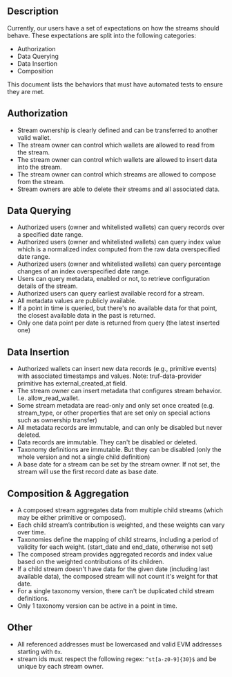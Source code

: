 ## Description

Currently, our users have a set of expectations on how the streams should behave. These expectations are split into the following categories:

- Authorization
- Data Querying
- Data Insertion
- Composition

This document lists the behaviors that must have automated tests to ensure they are met.

## Authorization

- Stream ownership is clearly defined and can be transferred to another valid wallet.
- The stream owner can control which wallets are allowed to read from the stream.
- The stream owner can control which wallets are allowed to insert data into the stream.
- The stream owner can control which streams are allowed to compose from the stream.
- Stream owners are able to delete their streams and all associated data.

## Data Querying

- Authorized users (owner and whitelisted wallets) can query records over a specified date range.
- Authorized users (owner and whitelisted wallets) can query index value which is a normalized index computed from the raw data overspecified date range.
- Authorized users (owner and whitelisted wallets) can query percentage changes of an index overspecified date range.
- Users can query metadata, enabled or not, to retrieve configuration details of the stream.
- Authorized users can query earliest available record for a stream.
- All metadata values are publicly available.
- If a point in time is queried, but there's no available data for that point, the closest available data in the past is returned.
- Only one data point per date is returned from query (the latest inserted one)

## Data Insertion

- Authorized wallets can insert new data records (e.g., primitive events) with associated timestamps and values.
    Note: truf-data-provider primitive has external_created_at field.
- The stream owner can insert metadata that configures stream behavior. I.e. allow_read_wallet.
- Some stream metadata are read-only and only set once created (e.g. stream_type, or other properties that are set only on special actions such as ownership transfer)
- All metadata records are immutable, and can only be disabled but never deleted.
- Data records are immutable. They can't be disabled or deleted.
- Taxonomy definitions are immutable. But they can be disabled (only the whole version and not a single child definition)
- A base date for a stream can be set by the stream owner. If not set, the stream will use the first record date as base date.


## Composition & Aggregation

- A composed stream aggregates data from multiple child streams (which may be either primitive or composed).
- Each child stream’s contribution is weighted, and these weights can vary over time.
- Taxonomies define the mapping of child streams, including a period of validity for each weight. (start_date and end_date, otherwise not set)
- The composed stream provides aggregated records and index value based on the weighted contributions of its children.
- If a child stream doesn't have data for the given date (including last available data), the composed stream will not count it's weight for that date.
- For a single taxonomy version, there can't be duplicated child stream definitions.
- Only 1 taxonomy version can be active in a point in time.

## Other

- All referenced addresses must be lowercased and valid EVM addresses starting with `0x`.
- stream ids must respect the following regex: `^st[a-z0-9]{30}$` and be unique by each stream owner.
